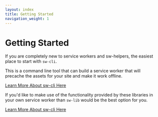 ```yaml
---
layout: index
title: Getting Started
navigation_weight: 1
---
```


# Getting Started

If you are completely new to service workers and sw-helpers,
the easiest place to start with `sw-cli`.

This is a command line tool that can build a service
worker that will precache the assets for your site and make it work offline.

[Learn More About sw-cli Here](./sw-cli.html#main)

If you'd like to make use of the functionality provided by these libraries
in your own service worker than `sw-lib` would be the best option for you.

[Learn More About sw-cli Here](./sw-lib.html#main)
